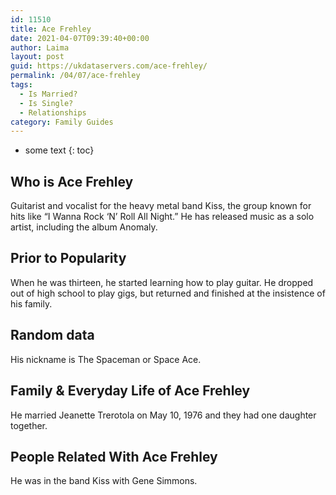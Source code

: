 ```yaml
---
id: 11510
title: Ace Frehley
date: 2021-04-07T09:39:40+00:00
author: Laima
layout: post
guid: https://ukdataservers.com/ace-frehley/
permalink: /04/07/ace-frehley
tags:
  - Is Married?
  - Is Single?
  - Relationships
category: Family Guides
---
```


* some text
{: toc}


## Who is Ace Frehley
                  
                  
                  
Guitarist and vocalist for the heavy metal band Kiss, the group known for hits like &#8220;I Wanna Rock &#8216;N&#8217; Roll All Night.&#8221; He has released music as a solo artist, including the album Anomaly. 
                  
              
            
              
            
                
                
                
## Prior to Popularity
                  
                  
                  
When he was thirteen, he started learning how to play guitar. He dropped out of high school to play gigs, but returned and finished at the insistence of his family. 
                  
              
            
              
            
                
                
                
## Random data
                  
                  
                  
His nickname is The Spaceman or Space Ace. 
                  
              
            
              
            
                
                
                
## Family & Everyday Life of Ace Frehley
                  
                  
                  
He married Jeanette Trerotola on May 10, 1976 and they had one daughter together. 
                  
              
            
              
            
                
                
                
## People Related With Ace Frehley
                  
                  
                  
He was in the band Kiss with Gene Simmons. 
                  
              
            
              
            
                
              
            
              
              
            
            
              
            
          
          
          